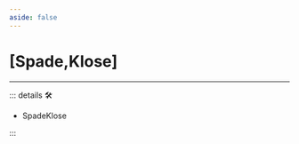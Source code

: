 ```yaml
---
aside: false
---
```

# <py>[<labor>Spade</labor>,<motor>Klose</motor>]</py>

---

<!-- =================================================== -->
<!-- =================================================== -->
<!-- =================================================== -->
<!-- =================================================== -->
<!-- =================================================== -->
::: details 🛠

- SpadeKlose

:::
